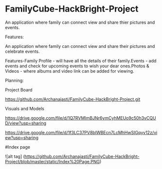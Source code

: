 # FamilyCube-HackBright-Project
An application where family can connect view and share thier pictures and events.

Features:

An application where family can connect view and share their pictures and celebrate events.

Features-Family Profile - will have all the details of their family.Events - add events and check for upcoming events to wish your dear ones.Photos & Videos - where albums and video link can be added for viewing.

Planning:

Project Board

https://github.com/Archanajasti/FamilyCube-HackBright-Project.git

Visuals and Models

https://drive.google.com/file/d/1Q7RVMImBJNr6ymCyhMEUo9c50h3vCQUD/view?usp=sharing

https://drive.google.com/file/d/1f3LC37PV8bIWBEcn7LcMhHwSIGqyv12z/view?usp=sharing


#Index page

![alt tag] (https://github.com/Archanajasti/FamilyCube-HackBright-Project/blob/master/static/Index%20Page.PNG)

